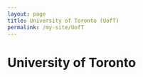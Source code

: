 ```yaml
---
layout: page
title: University of Toronto (UofT)
permalink: /my-site/UofT
---
```

# University of Toronto
